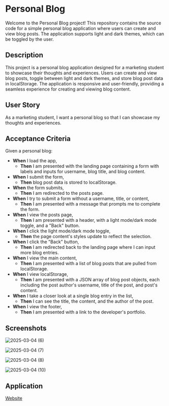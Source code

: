 # Personal Blog

Welcome to the Personal Blog project! This repository contains the source code for a simple personal blog application where users can create and view blog posts. The application supports light and dark themes, which can be toggled by the user.

## Description

This project is a personal blog application designed for a marketing student to showcase their thoughts and experiences. Users can create and view blog posts, toggle between light and dark themes, and store blog post data in localStorage. The application is responsive and user-friendly, providing a seamless experience for creating and viewing blog content.

## User Story

As a marketing student, I want a personal blog so that I can showcase my thoughts and experiences.

## Acceptance Criteria

Given a personal blog:
- **When** I load the app,
  - **Then** I am presented with the landing page containing a form with labels and inputs for username, blog title, and blog content.
- **When** I submit the form,
  - **Then** blog post data is stored to localStorage.
- **When** the form submits,
  - **Then** I am redirected to the posts page.
- **When** I try to submit a form without a username, title, or content,
  - **Then** I am presented with a message that prompts me to complete the form.
- **When** I view the posts page,
  - **Then** I am presented with a header, with a light mode/dark mode toggle, and a "Back" button.
- **When** I click the light mode/dark mode toggle,
  - **Then** the page content's styles update to reflect the selection.
- **When** I click the "Back" button,
  - **Then** I am redirected back to the landing page where I can input more blog entries.
- **When** I view the main content,
  - **Then** I am presented with a list of blog posts that are pulled from localStorage.
- **When** I view localStorage,
  - **Then** I am presented with a JSON array of blog post objects, each including the post author's username, title of the post, and post's content.
- **When** I take a closer look at a single blog entry in the list,
  - **Then** I can see the title, the content, and the author of the post.
- **When** I view the footer,
  - **Then** I am presented with a link to the developer's portfolio.

## Screenshots
![2025-03-04 (6)](https://github.com/user-attachments/assets/9a23d88a-51a6-46b5-a1af-b0189da1e664)

![2025-03-04 (7)](https://github.com/user-attachments/assets/835d982e-c616-4766-bdc2-1cddf09a4b72)

![2025-03-04 (8)](https://github.com/user-attachments/assets/1392db42-6a3f-496c-a7da-2478a3d5e8c2)

![2025-03-04 (10)](https://github.com/user-attachments/assets/ca4d11e5-223b-444e-bee2-24b8d057f4f9)

## Application
 [Website](https://dippafudd.github.io/Personal-blog/)



